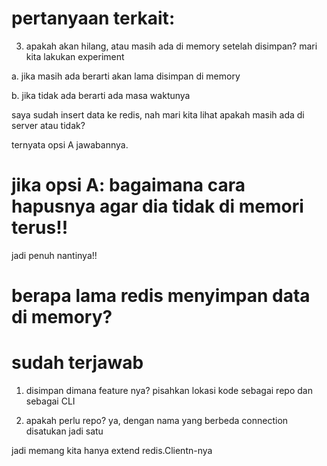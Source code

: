 # pertanyaan terkait:

3. apakah akan hilang, atau masih ada di memory setelah disimpan?
mari kita lakukan experiment

a. jika masih ada
berarti akan lama disimpan di memory

b. jika tidak ada 
berarti ada masa waktunya

saya sudah insert data ke redis, nah mari kita lihat apakah masih ada di server atau tidak?

ternyata opsi A jawabannya.

# jika opsi A: bagaimana cara hapusnya agar dia tidak di memori terus!!
jadi penuh nantinya!!


# berapa lama redis menyimpan data di memory?



# sudah terjawab
1. disimpan dimana feature nya? 
pisahkan lokasi kode sebagai repo dan sebagai CLI


2. apakah perlu repo? 
ya, dengan nama yang berbeda
connection disatukan jadi satu

jadi memang kita hanya extend redis.Clientn-nya

